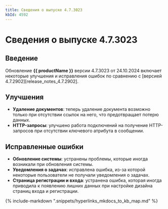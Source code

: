 ```yaml
---
title: Сведения о выпуске 4.7.3023
kbId: 4592
---
```


# Сведения о выпуске 4.7.3023

## Введение

Обновление **{{ productName }}** версии 4.7.3023 от 24.10.2024 включает некоторые улучшения и исправления ошибок по сравнению с [версией 4.7.2902][release_notes_4.7.2902].

## Улучшения

- **Удаление документов**: теперь удаление документа возможно только при отсутствии ссылок на него, что предотвращает потерю данных.
- **HTTP-запросы**: улучшено работа подключений на получение HTTP-запросов при отсутствии ключевого атрибута в сообщении.

## Исправленные ошибки

- **Обновление системы**: устранены проблемы, которые иногда возникали при обновления системы.
- **Уведомления о задачах**: исправлена ошибка, из-за которой некоторые пользователи не получали уведомления о задачах.
- **Страница регистрации и входа**: устранена ошибка, которая иногда приводила к появлению лишних данных при настройке дизайна страниц входа и регистрации.

{% include-markdown ".snippets/hyperlinks_mkdocs_to_kb_map.md" %}
